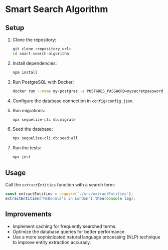
# Smart Search Algorithm

## Setup

1. Clone the repository:
   ```sh
   git clone <repository_url>
   cd smart-search-algorithm
   ```

2. Install dependencies:
   ```sh
   npm install
   ```

3. Run PostgreSQL with Docker:
   ```sh
   docker run --name my-postgres -e POSTGRES_PASSWORD=mysecretpassword -p 5432:5432 -d postgres
   ```

4. Configure the database connection in `config/config.json`.

5. Run migrations:
   ```sh
   npx sequelize-cli db:migrate
   ```

6. Seed the database:
   ```sh
   npx sequelize-cli db:seed:all
   ```

7. Run the tests:
   ```sh
   npx jest
   ```

## Usage

Call the `extractEntities` function with a search term:
```javascript
const extractEntities = require('./src/extractEntities');
extractEntities("McDonald's in London").then(console.log);
```

## Improvements

- Implement caching for frequently searched terms.
- Optimize the database queries for better performance.
- Use a more sophisticated natural language processing (NLP) technique to improve entity extraction accuracy.
